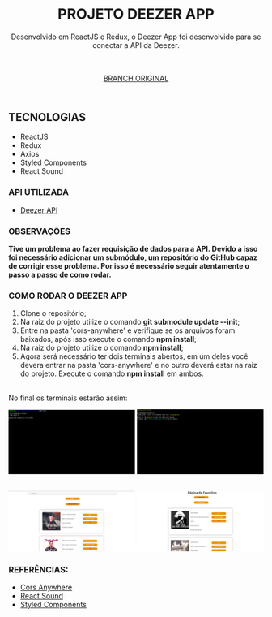 <header>
  <h1>PROJETO DEEZER APP</h1>  
    <p>Desenvolvido em ReactJS e Redux, o Deezer App foi desenvolvido para se conectar a API da Deezer.</p>
    <br>
    <br>
    <a href="https://github.com/tryber/sd-011-project-recipes-app/tree/main-group-8">BRANCH ORIGINAL</a>
</header>

##

<main>
  <h2>TECNOLOGIAS</h2>
  <ul>
    <li>ReactJS</li>
    <li>Redux</li>
    <li>Axios</li>
    <li>Styled Components</li>
    <li>React Sound</li>
  </ul>
</main>

<section>
  <h3>API UTILIZADA</h3>
    <ul>
      <li><a href="https://developers.deezer.com/">Deezer API</a></li>
    </ul>
</section>

<section>
  <h3>OBSERVAÇÕES</h3>
    <p><b>Tive um problema ao fazer requisição de dados para a API. Devido a isso foi necessário adicionar um submódulo, um repositório do GitHub capaz de corrigir esse problema. Por isso é necessário seguir atentamente o passo a passo de como rodar.</b><p>
  <h3>COMO RODAR O DEEZER APP</h3>
  <ol>
    <li>Clone o repositório;</li>
    <li>Na raiz do projeto utilize o comando <b>git submodule update --init</b>;</li>
     <li>Entre na pasta 'cors-anywhere' e verifique se os arquivos foram baixados, após isso execute o comando <b>npm install</b>;</li>
    <li>Na raiz do projeto utilize o comando <b>npm install</b>;</li>
    <li>Agora será necessário ter dois terminais abertos, em um deles você devera entrar na pasta 'cors-anywhere' e no outro deverá estar na raiz do projeto. Execute o comando <b>npm install</b> em ambos.</li>
    <br />
  </ol>
  <p>No final os terminais estarão assim:</p>
  <img src="./screenshots/cors.png" width="250px">
  <img src="./screenshots/terminal.png" width="250px">
</section>

##

<img src="./screenshots/tela_principal.png" width="250px" />
<img src="./screenshots/tela_favoritos.png" width="250px" />


<section>
  <h3>REFERÊNCIAS:</h2>
    <ul>
      <li>
      <a href="https://github.com/Rob--W/cors-anywhere">Cors Anywhere</a>
      </li>
      <li>
      <a href="https://www.npmjs.com/package/react-sound">React Sound</a>
      </li>
      <li>
      <a href="https://codesandbox.io/s/nwjmr73vl?file=/src/Card.js:118-338">Styled Components</a>
      </li>
    </ul>
</section>
